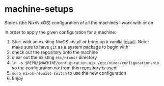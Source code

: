# machine-setups
Stores (the Nix/NixOS) configuration of all the machines I work with or on

In order to apply the given configuration for a machine:
1. Start with an existing NixOS install or bring up a vanilla [install](https://nixos.org/manual/nixos/stable/index.html#sec-installation). Note: make sure to have `git` as a system package to begin with
1. check out the repository onto the machine 
1. clear out the existing `etc/nixos/` directory
1. `ln -s $REPO/$MACHINE/configuration.nix /etc/nixos/configuration.nix` so the configuration.nix from this repository is used
1. `sudo nixos-rebuild switch` to use the new configuration
1. Enjoy
